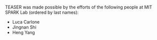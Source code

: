 TEASER was made possible by the efforts of the following people at MIT SPARK Lab (ordered by last names):

* Luca Carlone
* Jingnan Shi 
* Heng Yang
